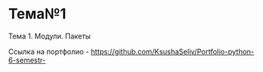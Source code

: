 # Тема№1
Тема 1. Модули. Пакеты

Ссылка на портфолио - https://github.com/KsushaSeliv/Portfolio-python-6-semestr-


